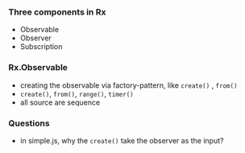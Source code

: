 ### Three components in Rx
- Observable
- Observer
- Subscription

### Rx.Observable
- creating the observable via factory-pattern, like `create()` , `from()`
- `create()`, `from()`, `range()`, `timer()`
- all source are sequence

### Questions
- in simple.js, why the `create()` take the observer as the input?
